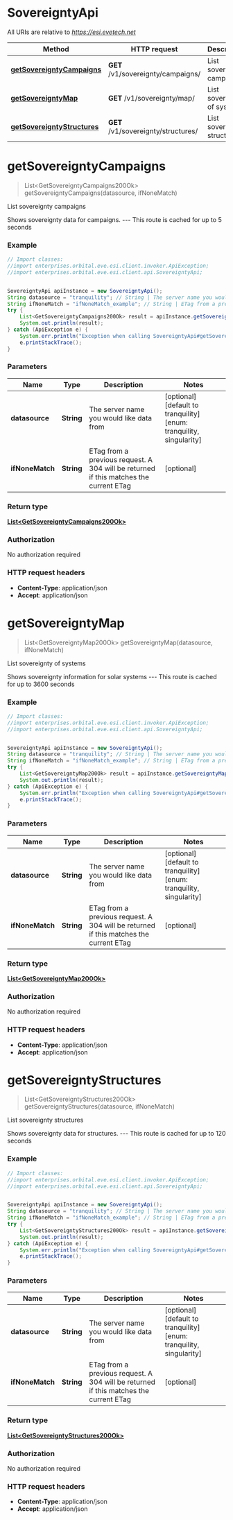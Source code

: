 # SovereigntyApi

All URIs are relative to *https://esi.evetech.net*

Method | HTTP request | Description
------------- | ------------- | -------------
[**getSovereigntyCampaigns**](SovereigntyApi.md#getSovereigntyCampaigns) | **GET** /v1/sovereignty/campaigns/ | List sovereignty campaigns
[**getSovereigntyMap**](SovereigntyApi.md#getSovereigntyMap) | **GET** /v1/sovereignty/map/ | List sovereignty of systems
[**getSovereigntyStructures**](SovereigntyApi.md#getSovereigntyStructures) | **GET** /v1/sovereignty/structures/ | List sovereignty structures


<a name="getSovereigntyCampaigns"></a>
# **getSovereigntyCampaigns**
> List&lt;GetSovereigntyCampaigns200Ok&gt; getSovereigntyCampaigns(datasource, ifNoneMatch)

List sovereignty campaigns

Shows sovereignty data for campaigns.  ---  This route is cached for up to 5 seconds

### Example
```java
// Import classes:
//import enterprises.orbital.eve.esi.client.invoker.ApiException;
//import enterprises.orbital.eve.esi.client.api.SovereigntyApi;


SovereigntyApi apiInstance = new SovereigntyApi();
String datasource = "tranquility"; // String | The server name you would like data from
String ifNoneMatch = "ifNoneMatch_example"; // String | ETag from a previous request. A 304 will be returned if this matches the current ETag
try {
    List<GetSovereigntyCampaigns200Ok> result = apiInstance.getSovereigntyCampaigns(datasource, ifNoneMatch);
    System.out.println(result);
} catch (ApiException e) {
    System.err.println("Exception when calling SovereigntyApi#getSovereigntyCampaigns");
    e.printStackTrace();
}
```

### Parameters

Name | Type | Description  | Notes
------------- | ------------- | ------------- | -------------
 **datasource** | **String**| The server name you would like data from | [optional] [default to tranquility] [enum: tranquility, singularity]
 **ifNoneMatch** | **String**| ETag from a previous request. A 304 will be returned if this matches the current ETag | [optional]

### Return type

[**List&lt;GetSovereigntyCampaigns200Ok&gt;**](GetSovereigntyCampaigns200Ok.md)

### Authorization

No authorization required

### HTTP request headers

 - **Content-Type**: application/json
 - **Accept**: application/json

<a name="getSovereigntyMap"></a>
# **getSovereigntyMap**
> List&lt;GetSovereigntyMap200Ok&gt; getSovereigntyMap(datasource, ifNoneMatch)

List sovereignty of systems

Shows sovereignty information for solar systems  ---  This route is cached for up to 3600 seconds

### Example
```java
// Import classes:
//import enterprises.orbital.eve.esi.client.invoker.ApiException;
//import enterprises.orbital.eve.esi.client.api.SovereigntyApi;


SovereigntyApi apiInstance = new SovereigntyApi();
String datasource = "tranquility"; // String | The server name you would like data from
String ifNoneMatch = "ifNoneMatch_example"; // String | ETag from a previous request. A 304 will be returned if this matches the current ETag
try {
    List<GetSovereigntyMap200Ok> result = apiInstance.getSovereigntyMap(datasource, ifNoneMatch);
    System.out.println(result);
} catch (ApiException e) {
    System.err.println("Exception when calling SovereigntyApi#getSovereigntyMap");
    e.printStackTrace();
}
```

### Parameters

Name | Type | Description  | Notes
------------- | ------------- | ------------- | -------------
 **datasource** | **String**| The server name you would like data from | [optional] [default to tranquility] [enum: tranquility, singularity]
 **ifNoneMatch** | **String**| ETag from a previous request. A 304 will be returned if this matches the current ETag | [optional]

### Return type

[**List&lt;GetSovereigntyMap200Ok&gt;**](GetSovereigntyMap200Ok.md)

### Authorization

No authorization required

### HTTP request headers

 - **Content-Type**: application/json
 - **Accept**: application/json

<a name="getSovereigntyStructures"></a>
# **getSovereigntyStructures**
> List&lt;GetSovereigntyStructures200Ok&gt; getSovereigntyStructures(datasource, ifNoneMatch)

List sovereignty structures

Shows sovereignty data for structures.  ---  This route is cached for up to 120 seconds

### Example
```java
// Import classes:
//import enterprises.orbital.eve.esi.client.invoker.ApiException;
//import enterprises.orbital.eve.esi.client.api.SovereigntyApi;


SovereigntyApi apiInstance = new SovereigntyApi();
String datasource = "tranquility"; // String | The server name you would like data from
String ifNoneMatch = "ifNoneMatch_example"; // String | ETag from a previous request. A 304 will be returned if this matches the current ETag
try {
    List<GetSovereigntyStructures200Ok> result = apiInstance.getSovereigntyStructures(datasource, ifNoneMatch);
    System.out.println(result);
} catch (ApiException e) {
    System.err.println("Exception when calling SovereigntyApi#getSovereigntyStructures");
    e.printStackTrace();
}
```

### Parameters

Name | Type | Description  | Notes
------------- | ------------- | ------------- | -------------
 **datasource** | **String**| The server name you would like data from | [optional] [default to tranquility] [enum: tranquility, singularity]
 **ifNoneMatch** | **String**| ETag from a previous request. A 304 will be returned if this matches the current ETag | [optional]

### Return type

[**List&lt;GetSovereigntyStructures200Ok&gt;**](GetSovereigntyStructures200Ok.md)

### Authorization

No authorization required

### HTTP request headers

 - **Content-Type**: application/json
 - **Accept**: application/json

